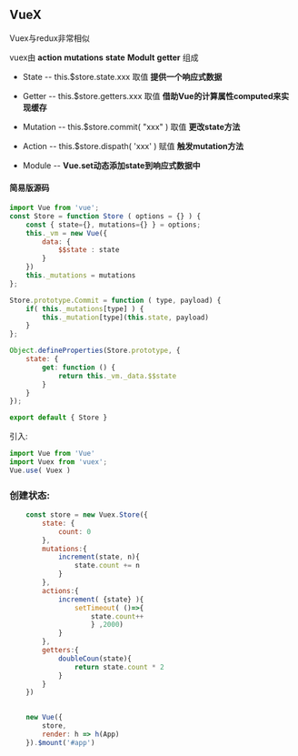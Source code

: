 ## VueX

Vuex与redux非常相似

vuex由   **action**      **mutations**      **state**    **Modult**   **getter** 组成

+ State      --     this.$store.state.xxx 取值      **提供一个响应式数据**

+ Getter    --     this.$store.getters.xxx 取值       **借助Vue的计算属性computed来实现缓存**

+ Mutation  --   this.$store.commit( "xxx" ) 取值      **更改state方法**

+ Action         --       this.$store.dispath( 'xxx' ) 赋值    **触发mutation方法**

+ Module     -- **Vue.set动态添加state到响应式数据中**

  

#### **简易版源码**

```javascript
import Vue from 'vue';
const Store = function Store ( options = {} ) {
    const { state={}, mutations={} } = options;
    this._vm = new Vue({
        data: {
            $$state : state
        }
    })
    this._mutations = mutations
};

Store.prototype.Commit = function ( type, payload) {
    if( this._mutations[type] ) {
        this._mutation[type](this.state, payload)
    }
};

Object.defineProperties(Store.prototype, {
    state: {
        get: function () {
            return this._vm._data.$$state
        }
    }
});

export default { Store }

```







引入: 

```javascript
import Vue from 'Vue'
import Vuex from 'vuex';
Vue.use( Vuex )
```





### 创建状态:

```javascript
	const store = new Vuex.Store({
        state: {
            count: 0
        },
        mutations:{
            increment(state, n){
                state.count += n
            }
        },
        actions:{
            increment( {state} ){
                setTimeout( ()=>{
                    state.count++
                	} ,2000)
            }
        },
        getters:{
            doubleCoun(state){
                return state.count * 2
            }
        }
	})

    
    new Vue({
        store,
        render: h => h(App)
    }).$mount('#app')
    
    
```

